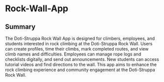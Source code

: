 # Rock-Wall-App

## Summary

The Doti-Struppa Rock Wall App is designed for climbers, employees, and students interested in rock climbing at the Doti-Struppa Rock Wall. Users can create profiles, time their climbs, mark completed routes, and view climb names and difficulties. Employees can manage rope logs and checklists digitally, and send out announcements. New students can access tutorial videos and find directions to the wall. This app aims to enhance the rock climbing experience and community engagement at the Doti-Struppa Rock Wall.

